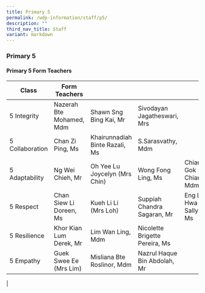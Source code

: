 ```yaml
---
title: Primary 5
permalink: /wdp-information/staff/p5/
description: ""
third_nav_title: Staff
variant: markdown
---
```

### **Primary 5**

#### **Primary 5 Form Teachers**

| Class | Form Teachers |  |  |  |
|---|---|---|---|---|
| 5 Integrity| Nazerah Bte Mohamed, Mdm | Shawn Sng Bing Kai, Mr | Sivodayan Jagatheswari, Mrs |  
| 5 Collaboration | Chan Zi Ping, Ms | Khairunnadiah Binte Razali, Ms | S.Sarasvathy, Mdm |
| 5 Adaptability | Ng Wei Chieh, Mr | Oh Yee Lu Joycelyn (Mrs Chin) | Wong Fong Ling, Ms | Chiam Gok Chiang, Mdm |
| 5 Respect | Chan Siew Li Doreen, Ms | Kueh Li Li (Mrs Loh) | Suppiah Chandra Sagaran, Mr | Eng Li Hwa Sally, Ms|
| 5 Resilience | Khor Kian Lum Derek, Mr | Lim Wan Ling, Mdm | Nicolette Brigette Pereira, Ms |
| 5 Empathy | Guek Swee Ee (Mrs Lim) | Misliana Bte Roslinor, Mdm | Nazrul Haque Bin Abdolah, Mr |
|